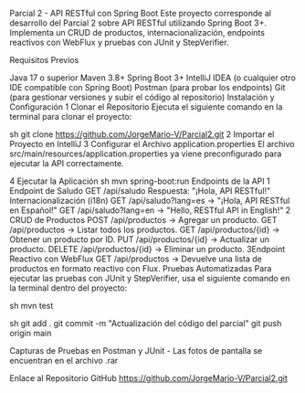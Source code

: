 Parcial 2 - API RESTful con Spring Boot
Este proyecto corresponde al desarrollo del Parcial 2 sobre API RESTful utilizando Spring Boot 3+. Implementa un CRUD de productos, internacionalización, endpoints reactivos con WebFlux y pruebas con JUnit y StepVerifier.

 Requisitos Previos


Java 17 o superior
Maven 3.8+
Spring Boot 3+
IntelliJ IDEA (o cualquier otro IDE compatible con Spring Boot)
Postman (para probar los endpoints)
Git (para gestionar versiones y subir el código al repositorio)
 Instalación y Configuración
1️ Clonar el Repositorio
Ejecuta el siguiente comando en la terminal para clonar el proyecto:

sh
git clone https://github.com/JorgeMario-V/Parcial2.git
2️ Importar el Proyecto en IntelliJ
3️ Configurar el Archivo application.properties
El archivo src/main/resources/application.properties ya viene preconfigurado para ejecutar la API correctamente.

4️ Ejecutar la Aplicación
sh
mvn spring-boot:run
 Endpoints de la API
1️ Endpoint de Saludo
GET /api/saludo
Respuesta: "¡Hola, API RESTful!"
Internacionalización (i18n)
GET /api/saludo?lang=es → "¡Hola, API RESTful en Español!"
GET /api/saludo?lang=en → "Hello, RESTful API in English!"
2️ CRUD de Productos
POST /api/productos → Agregar un producto.
GET /api/productos → Listar todos los productos.
GET /api/productos/{id} → Obtener un producto por ID.
PUT /api/productos/{id} → Actualizar un producto.
DELETE /api/productos/{id} → Eliminar un producto.
3️Endpoint Reactivo con WebFlux
GET /api/productos → Devuelve una lista de productos en formato reactivo con Flux.
 Pruebas Automatizadas
Para ejecutar las pruebas con JUnit y StepVerifier, usa el siguiente comando en la terminal dentro del proyecto:

sh
mvn test

sh
git add .
git commit -m "Actualización del código del parcial"
git push origin main
 
Capturas de Pruebas en Postman y JUnit - Las fotos de pantalla se encuentran en el archivo .rar 


 Enlace al Repositorio GitHub
https://github.com/JorgeMario-V/Parcial2.git
